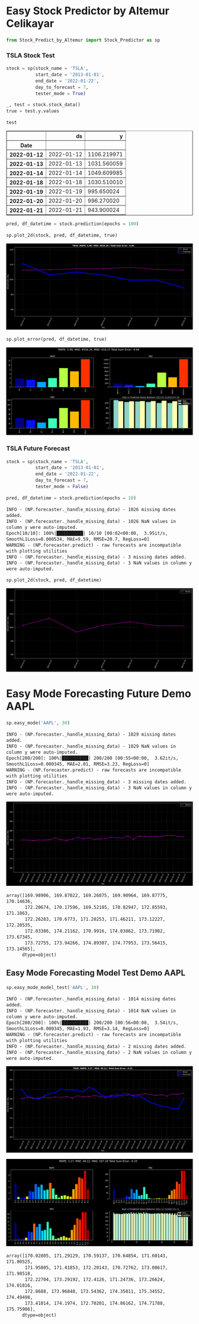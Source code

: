# Easy Stock Predictor by Altemur Celikayar


```python
from Stock_Predict_by_Altemur import Stock_Predictor as sp
```

### TSLA Stock Test


```python
stock = sp(stock_name = 'TSLA',
           start_date = '2013-01-01',
           end_date = '2022-01-22',
           day_to_forecast = 7,
           tester_mode = True)
```


```python
_, test = stock.stock_data()    
true = test.y.values
```


```python
test
```




<div>

<table border="1" class="dataframe">
  <thead>
    <tr style="text-align: right;">
      <th></th>
      <th>ds</th>
      <th>y</th>
    </tr>
    <tr>
      <th>Date</th>
      <th></th>
      <th></th>
    </tr>
  </thead>
  <tbody>
    <tr>
      <th>2022-01-12</th>
      <td>2022-01-12</td>
      <td>1106.219971</td>
    </tr>
    <tr>
      <th>2022-01-13</th>
      <td>2022-01-13</td>
      <td>1031.560059</td>
    </tr>
    <tr>
      <th>2022-01-14</th>
      <td>2022-01-14</td>
      <td>1049.609985</td>
    </tr>
    <tr>
      <th>2022-01-18</th>
      <td>2022-01-18</td>
      <td>1030.510010</td>
    </tr>
    <tr>
      <th>2022-01-19</th>
      <td>2022-01-19</td>
      <td>995.650024</td>
    </tr>
    <tr>
      <th>2022-01-20</th>
      <td>2022-01-20</td>
      <td>996.270020</td>
    </tr>
    <tr>
      <th>2022-01-21</th>
      <td>2022-01-21</td>
      <td>943.900024</td>
    </tr>
  </tbody>
</table>
</div>




```python
pred, df_datetime = stock.prediction(epochs = 100)
```


```python
sp.plot_2d(stock, pred, df_datetime, true)
```


    
![png](README_files/README_7_0.png)
    



```python
sp.plot_error(pred, df_datetime, true)
```


    
![png](README_files/README_8_0.png)
    


### TSLA Future Forecast


```python
stock = sp(stock_name = 'TSLA',
           start_date = '2013-01-01',
           end_date = '2022-01-22',
           day_to_forecast = 7,
           tester_mode = False)
```


```python
pred, df_datetime = stock.prediction(epochs = 10)
```

    INFO - (NP.forecaster._handle_missing_data) - 1026 missing dates added.
    INFO - (NP.forecaster._handle_missing_data) - 1026 NaN values in column y were auto-imputed.
    Epoch[10/10]: 100%|██████████| 10/10 [00:02<00:00,  3.95it/s, SmoothL1Loss=0.000534, MAE=9.59, RMSE=20.7, RegLoss=0]
    WARNING - (NP.forecaster.predict) - raw forecasts are incompatible with plotting utilities
    INFO - (NP.forecaster._handle_missing_data) - 3 missing dates added.
    INFO - (NP.forecaster._handle_missing_data) - 3 NaN values in column y were auto-imputed.



```python
sp.plot_2d(stock, pred, df_datetime)
```


    
![png](README_files/README_12_0.png)
    


# Easy Mode Forecasting Future Demo AAPL


```python
sp.easy_mode('AAPL', 30)
```

    INFO - (NP.forecaster._handle_missing_data) - 1029 missing dates added.
    INFO - (NP.forecaster._handle_missing_data) - 1029 NaN values in column y were auto-imputed.
    Epoch[200/200]: 100%|██████████| 200/200 [00:55<00:00,  3.62it/s, SmoothL1Loss=0.000345, MAE=2.01, RMSE=3.23, RegLoss=0]
    WARNING - (NP.forecaster.predict) - raw forecasts are incompatible with plotting utilities
    INFO - (NP.forecaster._handle_missing_data) - 3 missing dates added.
    INFO - (NP.forecaster._handle_missing_data) - 3 NaN values in column y were auto-imputed.



    
![png](README_files/README_14_1.png)
    





    array([169.98906, 169.87022, 169.26875, 169.90964, 169.87775, 170.14636,
           172.20674, 170.17596, 169.52185, 170.82947, 172.85593, 171.1863,
           172.26283, 170.6773, 171.20253, 171.46211, 173.12227, 172.20535,
           172.03386, 174.21162, 170.9916, 174.03862, 173.71982, 173.67345,
           173.72755, 173.94266, 174.89307, 174.77953, 173.56415, 173.14565],
          dtype=object)



## Easy Mode Forecasting Model Test Demo AAPL


```python
sp.easy_mode_model_test('AAPL', 30)
```

    INFO - (NP.forecaster._handle_missing_data) - 1014 missing dates added.
    INFO - (NP.forecaster._handle_missing_data) - 1014 NaN values in column y were auto-imputed.
    Epoch[200/200]: 100%|██████████| 200/200 [00:56<00:00,  3.54it/s, SmoothL1Loss=0.000345, MAE=1.93, RMSE=3.14, RegLoss=0]
    WARNING - (NP.forecaster.predict) - raw forecasts are incompatible with plotting utilities
    INFO - (NP.forecaster._handle_missing_data) - 2 missing dates added.
    INFO - (NP.forecaster._handle_missing_data) - 2 NaN values in column y were auto-imputed.



    
![png](README_files/README_16_1.png)
    



    
![png](README_files/README_16_2.png)
    





    array([170.02805, 171.29129, 170.59137, 170.64854, 171.60143, 171.00525,
           171.95805, 171.41853, 172.20143, 170.72762, 173.08617, 171.98518,
           172.22704, 173.29192, 172.4126, 171.24736, 173.26624, 174.01816,
           172.8688, 173.96848, 173.54362, 174.35011, 175.34552, 174.49498,
           173.41014, 174.1974, 172.70201, 174.86162, 174.71788, 175.75906],
          dtype=object)


